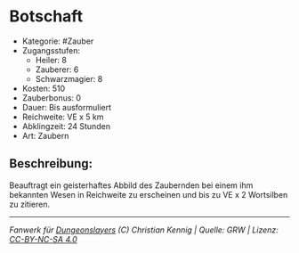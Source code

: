 # Botschaft  
- Kategorie: #Zauber  
- Zugangsstufen:  
  - Heiler: 8  
  - Zauberer: 6  
  - Schwarzmagier: 8  
- Kosten: 510  
- Zauberbonus: 0  
- Dauer: Bis ausformuliert  
- Reichweite: VE x 5 km  
- Abklingzeit: 24 Stunden  
- Art: Zaubern     

## Beschreibung:
Beauftragt ein geisterhaftes Abbild des Zaubernden bei einem ihm bekannten Wesen in Reichweite zu erscheinen und bis zu VE x 2 Wortsilben zu zitieren.


___
*Fanwerk für [Dungeonslayers](https://www.dungeonslayers.net/) (C) Christian Kennig | Quelle: GRW | Lizenz: [CC-BY-NC-SA 4.0](https://creativecommons.org/licenses/by-nc-sa/4.0/deed.de)*